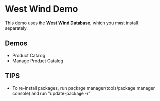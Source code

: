 # West Wind Demo

This demo uses the [**West Wind Database**](https://github.com/dgilleland/West-Wind-Wholesale/releases/latest), which you must install separately.

## Demos

- Product Catalog
- Manage Product Catalog


## TIPS

- To re-install packages, run package manager(tools/package manager console) and run "update-package -r"